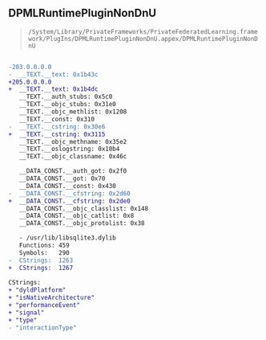 ## DPMLRuntimePluginNonDnU

> `/System/Library/PrivateFrameworks/PrivateFederatedLearning.framework/PlugIns/DPMLRuntimePluginNonDnU.appex/DPMLRuntimePluginNonDnU`

```diff

-203.0.0.0.0
-  __TEXT.__text: 0x1b43c
+205.0.0.0.0
+  __TEXT.__text: 0x1b4dc
   __TEXT.__auth_stubs: 0x5c0
   __TEXT.__objc_stubs: 0x31e0
   __TEXT.__objc_methlist: 0x1208
   __TEXT.__const: 0x310
-  __TEXT.__cstring: 0x30e6
+  __TEXT.__cstring: 0x3115
   __TEXT.__objc_methname: 0x35e2
   __TEXT.__oslogstring: 0x10b4
   __TEXT.__objc_classname: 0x46c

   __DATA_CONST.__auth_got: 0x2f0
   __DATA_CONST.__got: 0x70
   __DATA_CONST.__const: 0x430
-  __DATA_CONST.__cfstring: 0x2d60
+  __DATA_CONST.__cfstring: 0x2de0
   __DATA_CONST.__objc_classlist: 0x148
   __DATA_CONST.__objc_catlist: 0x8
   __DATA_CONST.__objc_protolist: 0x38

   - /usr/lib/libsqlite3.dylib
   Functions: 459
   Symbols:   290
-  CStrings:  1263
+  CStrings:  1267
 
CStrings:
+ "dyldPlatform"
+ "isNativeArchitecture"
+ "performanceEvent"
+ "signal"
+ "type"
- "interactionType"

```
